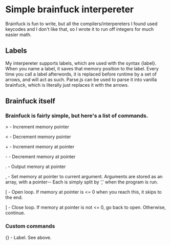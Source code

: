# Simple brainfuck interpereter
Brainfuck is fun to write, but all the compilers/interpereters I found used keycodes and I don't like that, so I wrote it to run off integers for much easier math.

## Labels
My interpereter supports labels, which are used with the syntax {label}. When you name a label, it saves that memory position to the label. Every time you call a label afterwords, it is replaced before runtime by a set of arrows, and will act as such. Parse.js can be used to parse it into vanilla brainfuck, which is literally just replaces it with the arrows.

## Brainfuck itself
### Brainfuck is fairly simple, but here's a list of commands.

\> - Increment memory pointer

< - Decrement memory pointer

\+ - Increment memory at pointer

\- - Decrement memory at pointer

. - Output memory at pointer

, - Set memory at pointer to current argument. Arguments are stored as an array, with a pointer-- Each is simply split by ',' when the program is run.

[ - Open loop. If memory at pointer is <= 0 when you reach this, it skips to the end.

] - Close loop. If memory at pointer is not <= 0, go back to open. Otherwise, continue.

### Custom commands

{} - Label. See above.